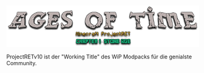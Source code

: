 ![logoimage](resources/mainmenu/textures/gui/Ages-of-Time.png)

ProjectRETv10 ist der "Working Title" des WiP Modpacks für die genialste Community.

